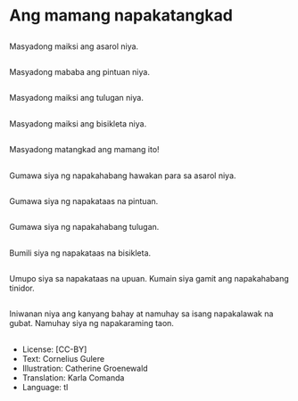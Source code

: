 # Ang mamang napakatangkad

##
Masyadong maiksi ang asarol niya.

##
Masyadong mababa ang pintuan niya.

##
Masyadong maiksi ang tulugan niya.

##
Masyadong maiksi ang bisikleta niya.

##
Masyadong matangkad ang mamang ito!

##
Gumawa siya ng napakahabang hawakan para sa asarol niya. 

##
Gumawa siya ng napakataas na pintuan.

##
Gumawa siya ng napakahabang tulugan.

##
Bumili siya ng napakataas na bisikleta.

##
Umupo siya sa napakataas na upuan. Kumain siya gamit ang napakahabang tinidor.

##
Iniwanan niya ang kanyang bahay at namuhay sa isang napakalawak na gubat. Namuhay siya ng napakaraming taon.

##
* License: [CC-BY]
* Text: Cornelius Gulere
* Illustration: Catherine Groenewald
* Translation: Karla Comanda
* Language: tl
